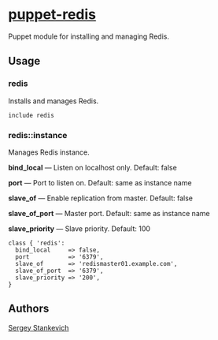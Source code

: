 [puppet-redis](https://github.com/stankevich/puppet-redis)
======

Puppet module for installing and managing Redis.

## Usage

### redis

Installs and manages Redis.

	include redis

### redis::instance

Manages Redis instance.

**bind_local** — Listen on localhost only. Default: false

**port** — Port to listen on. Default: same as instance name

**slave_of** — Enable replication from master. Default: false

**slave_of_port** — Master port. Default: same as instance name

**slave_priority** — Slave priority. Default: 100

	class { 'redis':
	  bind_local     => false,
	  port           => '6379',
	  slave_of       => 'redismaster01.example.com',
	  slave_of_port  => '6379',
	  slave_priority => '200',
	}

## Authors

[Sergey Stankevich](https://github.com/stankevich)
